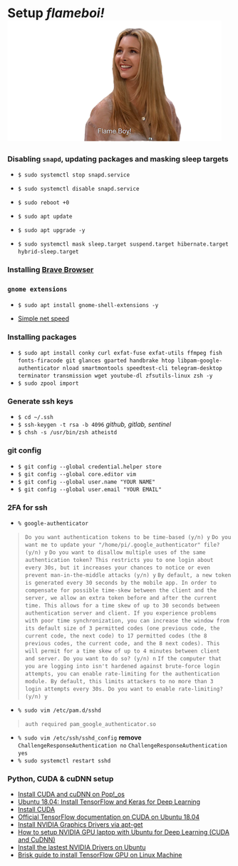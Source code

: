 # Setup *flameboi!* ![flameboi! image](https://github.com/atheistd/atheistd.github.io/raw/master/assets/flameboi/flameboi-small.png)



### Disabling `snapd`, updating packages and masking sleep targets

- `$ sudo systemctl stop snapd.service`
- `$ sudo systemctl disable snapd.service`
- `$ sudo reboot +0`

- `$ sudo apt update`
- `$ sudo apt upgrade -y`
- `$ sudo systemctl mask sleep.target suspend.target hibernate.target hybrid-sleep.target`



### Installing [Brave Browser](https://brave-browser.readthedocs.io/en/latest/installing-brave.html#linux)


### `gnome extensions`

- `$ sudo apt install gnome-shell-extensions -y`
* [Simple net speed](https://extensions.gnome.org/extension/1085/simple-net-speed/)


### Installing packages

- `$ sudo apt install conky curl exfat-fuse exfat-utils ffmpeg fish fonts-firacode git glances gparted handbrake htop libpam-google-authenticator nload smartmontools speedtest-cli telegram-desktop terminator transmission wget youtube-dl zfsutils-linux zsh -y`
- `$ sudo zpool import`


### Generate ssh keys
- `$ cd ~/.ssh`
- `$ ssh-keygen -t rsa -b 4096`    *github, gitlab, sentinel*
- `$ chsh -s /usr/bin/zsh atheistd`


### git config

- `$ git config --global credential.helper store`
- `$ git config --global core.editor vim`
- `$ git config --global user.name "YOUR NAME"`
- `$ git config --global user.email "YOUR EMAIL"`



### 2FA for ssh

- `% google-authenticator`
> `Do you want authentication tokens to be time-based (y/n) y`
> `Do you want me to update your "/home/pi/.google_authenticator" file? (y/n) y`
> `Do you want to disallow multiple uses of the same authentication
token? This restricts you to one login about every 30s, but it increases
your chances to notice or even prevent man-in-the-middle attacks (y/n) y`
> `By default, a new token is generated every 30 seconds by the mobile app.
In order to compensate for possible time-skew between the client and the server,
we allow an extra token before and after the current time. This allows for a
time skew of up to 30 seconds between authentication server and client. If you
experience problems with poor time synchronization, you can increase the window
from its default size of 3 permitted codes (one previous code, the current
code, the next code) to 17 permitted codes (the 8 previous codes, the current
code, and the 8 next codes). This will permit for a time skew of up to 4 minutes
between client and server.
Do you want to do so? (y/n) n`
> `If the computer that you are logging into isn't hardened against brute-force
login attempts, you can enable rate-limiting for the authentication module.
By default, this limits attackers to no more than 3 login attempts every 30s.
Do you want to enable rate-limiting? (y/n) y`
- `% sudo vim /etc/pam.d/sshd`
> `auth required pam_google_authenticator.so`
- `% sudo vim /etc/ssh/sshd_config`
<b>remove</b> `ChallengeResponseAuthentication no`
`ChallengeResponseAuthentication yes`
- `% sudo systemctl restart sshd`



### Python, CUDA & cuDNN setup
* [Install CUDA and cuDNN on Pop!_os](https://support.system76.com/articles/cuda/)
* [Ubuntu 18.04: Install TensorFlow and Keras for Deep Learning](https://www.pyimagesearch.com/2019/01/30/ubuntu-18-04-install-tensorflow-and-keras-for-deep-learning/)
* [Install CUDA](https://gist.github.com/mikaelhg/cae5b7938aa3dfdf3d06a40739f2f3f4#file-cuda-install-md)
* [Official TensorFlow documentation on CUDA on Ubuntu 18.04](https://www.tensorflow.org/install/gpu#ubuntu_1804_cuda_101)
* [Install NVIDIA Graphics Drivers via apt-get](https://gist.github.com/wangruohui/df039f0dc434d6486f5d4d098aa52d07#install-nvidia-graphics-driver-via-apt-get)
* [How to setup NVIDIA GPU laptop with Ubuntu for Deep Learning (CUDA and CuDNN)](https://lazyprogrammer.me/how-to-setup-nvidia-gpu-laptop-with-ubuntu-for-deep-learning-cuda-and-cudnn/)
* [Install the lastest NVIDIA Drivers on Ubuntu](https://www.maketecheasier.com/install-nvidia-drivers-ubuntu/)
* [Brisk guide to install TensorFlow GPU on Linux Machine](https://medium.com/@redowan/no-bullshit-guide-on-installing-tensorflow-gpu-ubuntu-18-04-18-10-238924cc4a6a)
